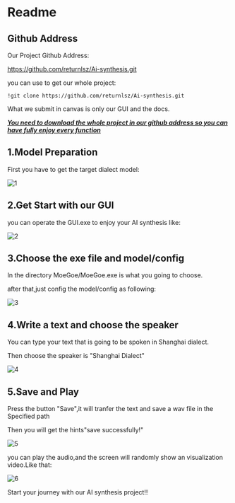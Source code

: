 # Readme

## Github Address

Our Project Github Address:

https://github.com/returnlsz/Ai-synthesis.git

you can use to get our whole project:

```
!git clone https://github.com/returnlsz/Ai-synthesis.git
```

What we submit in canvas is only our GUI and the docs.

***<u>You need to download the whole project in our github address so you can have fully enjoy every function</u>***

## 1.Model Preparation

First you have to get the target dialect model:

![1](1.png)

## 2.Get Start with our GUI

you can operate the GUI.exe to enjoy your AI synthesis like:

![2](2.png)

## 3.Choose the exe file and model/config

In the directory MoeGoe/MoeGoe.exe is what you going to choose.

after that,just config the model/config as following:

![3](3.png)

## 4.Write a text and choose the speaker

You can type your text that is going to be spoken in Shanghai dialect.

Then choose the speaker is "Shanghai Dialect"

![4](4.jpg)

## 5.Save and Play

Press the button "Save",it will tranfer the text and save a  wav file in the Specified path

Then you will get the hints"save successfully!"

![5](5.png)



you can play the audio,and the screen will randomly show an visualization video.Like that:

![6](6.jpg)

Start your journey with our AI synthesis project!!
